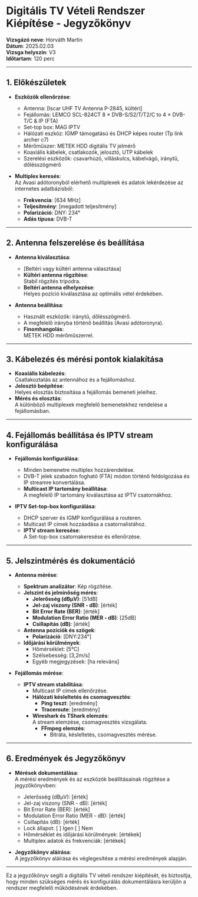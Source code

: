 # Digitális TV Vételi Rendszer Kiépítése - Jegyzőkönyv

**Vizsgázó neve**: Horváth Martin   
**Dátum**: 2025.02.03   
**Vizsga helyszín**: V3  
**Időtartam**: 120 perc  

---

## 1. Előkészületek
- **Eszközök ellenőrzése**:
  - Antenna: [Iscar UHF TV Antenna P-2845, kültéri]
  - Fejállomás: LEMCO SCL-824CT 8 × DVB-S/S2/T/T2/C to 4 × DVB-T/C & IP (FTA)
  - Set-top box: MAG IPTV
  - Hálózati eszköz: IGMP támogatású és DHCP képes router (Tp link archer c7)  
  - Mérőműszer: METEK HDD digitális TV jelmérő
  - Koaxiális kábelek, csatlakozók, jelosztó, UTP kábelek
  - Szerelési eszközök: csavarhúzó, villáskulcs, kábelvágó, iránytű, dőlésszögmérő

- **Multiplex keresés**:  
  Az Avasi adótoronyból elérhető multiplexek és adatok lekérdezése az internetes adatbázisból:  
  - **Frekvencia**: [634 MHz]  
  - **Teljesítmény**: [megadott teljesítmény]  
  - **Polarizáció**: DNY: 234°  
  - **Adás típusa**: DVB-T

---

## 2. Antenna felszerelése és beállítása

- **Antenna kiválasztása**:  
  - [Beltéri vagy kültéri antenna választása]
  - **Kültéri antenna rögzítése**:  
    Stabil rögzítés tripodra.
  - **Beltéri antenna elhelyezése**:  
    Helyes pozíció kiválasztása az optimális vétel érdekében.

- **Antenna beállítása**:  
  - Használt eszközök: iránytű, dőlésszögmérő.
  - A megfelelő irányba történő beállítás (Avasi adótoronyra).
  - **Finomhangolás**:  
    METEK HDD mérőműszerrel.

---

## 3. Kábelezés és mérési pontok kialakítása

- **Koaxiális kábelezés**:  
  Csatlakoztatás az antennához és a fejállomáshoz.
- **Jelosztó beépítése**:  
  Helyes elosztás biztosítása a fejállomás bemeneti jeleihez.
- **Mérés és elosztás**:  
  A különböző multiplexek megfelelő bemenetekhez rendelése a fejállomásban.

---

## 4. Fejállomás beállítása és IPTV stream konfigurálása

- **Fejállomás konfigurálása**:  
  - Minden bemenetre multiplex hozzárendelése.  
  - DVB-T jelek szabadon fogható (FTA) módon történő feldolgozása és IP streamre konvertálása.
  - **Multicast IP tartomány beállítása**:  
    A megfelelő IP tartomány kiválasztása az IPTV csatornákhoz.

- **IPTV Set-top-box konfigurálása**:  
  - DHCP szerver és IGMP konfigurálása a routeren.
  - Multicast IP címek hozzáadása a csatornalistához.
  - **IPTV stream keresése**:  
    A Set-top-box csatornakeresése és ellenőrzése.

---

## 5. Jelszintmérés és dokumentáció

- **Antenna mérése**:
  - **Spektrum analizátor**: Kép rögzítése.
  - **Jelszint és jelminőség mérés**:  
    - **Jelerősség (dBμV)**: [51dB]  
    - **Jel-zaj viszony (SNR - dB)**: [érték]  
    - **Bit Error Rate (BER)**: [érték]  
    - **Modulation Error Ratio (MER - dB)**: [25dB]  
    - **Csillapítás (dB)**: [érték]
  - **Antenna pozíciók és szögek**:  
    - **Polarizáció**: [DNY:234°]
  - **Időjárási körülmények**:  
    - Hőmérséklet: [5°C]  
    - Szélsebesség: [3,2m/s]  
    - Egyéb megjegyzések: [ha releváns]

- **Fejállomás mérése**:  
  - **IPTV stream stabilitása**:  
    - Multicast IP címek ellenőrzése.
    - **Hálózati késleltetés és csomagvesztés**:  
      - **Ping teszt**: [eredmény]  
      - **Traceroute**: [eredmény]
    - **Wireshark és TShark elemzés**:  
      A stream elemzése, csomagvesztés vizsgálata.
      - **FFmpeg elemzés**:  
        - Bitráta, késleltetés, csomagvesztés mérése.

---

## 6. Eredmények és Jegyzőkönyv

- **Mérések dokumentálása**:  
  A mérési eredmények és az eszközök beállításainak rögzítése a jegyzőkönyvben:
  - Jelerősség (dBμV): [érték]
  - Jel-zaj viszony (SNR - dB): [érték]
  - Bit Error Rate (BER): [érték]
  - Modulation Error Ratio (MER - dB): [érték]
  - Csillapítás (dB): [érték]
  - Lock állapot: [ ] Igen [ ] Nem
  - Hőmérséklet és időjárási körülmények: [értékek]
  - Multiplex adatok és frekvenciák: [értékek]

- **Jegyzőkönyv aláírása**:  
  A jegyzőkönyv aláírása és véglegesítése a mérési eredmények alapján.

---

Ez a jegyzőkönyv segíti a digitális TV vételi rendszer kiépítését, és biztosítja, hogy minden szükséges mérés és konfigurálás dokumentálásra kerüljön a rendszer megfelelő működésének érdekében.
